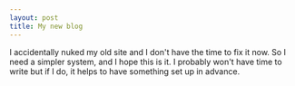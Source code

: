 ```yaml
---
layout: post
title: My new blog
---
```


I accidentally nuked my old site and I don't have the time to fix it now. So I need a simpler system, and I hope this is it. I probably won't have time to write but if I do, it helps to have something set up in advance.


